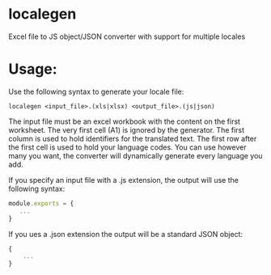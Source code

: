 # localegen
Excel file to JS object/JSON converter with support for multiple locales

# Usage:

Use the following syntax to generate your locale file:
```
localegen <input_file>.(xls|xlsx) <output_file>.(js|json)
```

The input file must be an excel workbook with the content on the first worksheet. The very first cell (A1) is ignored by the generator. The first column is used to hold identifiers for the translated text. The first row after the first cell is used to hold your language codes. You can use however many you want, the converter will dynamically generate every language you add.

If you specify an input file with a .js extension, the output will use the following syntax:
```js
module.exports = {
   ...
}
```

If you ues a .json extension the output will be a standard JSON object:
```js
{
    ...
}
```
